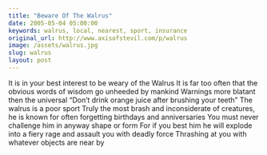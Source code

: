 ```yaml
---
title: "Beware Of The Walrus"
date: 2005-05-04 05:00:00
keywords: walrus, local, nearest, sport, insurance
original_url: http://www.axisofstevil.com/p/walrus
image: /assets/walrus.jpg
slug: walrus
layout: post
---
```


It is in your best interest to be weary of the Walrus It is far too often that the obvious words of wisdom go unheeded by mankind Warnings more blatant then the universal “Don’t drink orange juice after brushing your teeth” The walrus is a poor sport Truly the most brash and inconsiderate of creatures, he is known for often forgetting birthdays and anniversaries You must never challenge him in anyway shape or form For if you best him he will explode into a fiery rage and assault you with deadly force Thrashing at you with whatever objects are near by

